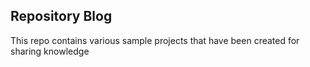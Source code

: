 ## Repository Blog
This repo contains various sample projects that have been created for sharing knowledge